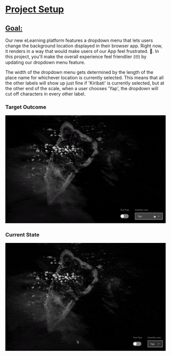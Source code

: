 # [Project Setup](#tutorial_projectSetup)
## [Goal:](#tutorial_projectSetup_goal)<br>
Our new eLearning platform features a dropdown menu that lets users change the background location displayed in their browser app. Right now, it renders in a way that would make users of our App feel frustrated. :cursing_face:. In this project, you'll make the overall experience feel friendlier (:nerd_face:) by updating our dropdown menu feature.<br>

The width of the dropdown menu gets determined by the length of the place name for whichever location is currently selected. This means that all the other labels will show up just fine if 'Kiribati' is currently selected, but at the other end of the scale, when a user chooses 'Yap', the dropdown will cut off characters in every other label.<br>

### Target Outcome
![target behavior gif not found](./assets/dropdown_targetStyle.gif)

### Current State
![current behavior gif not found](./assets/dropdown_styleError.gif)
